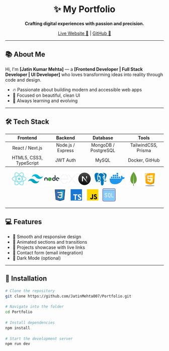 <div align="center">
  
# ✨ My Portfolio

**Crafting digital experiences with passion and precision.**

[Live Website 🚀](https://your-portfolio-link.com) | [GitHub 🔗](https://github.com/your-username/your-portfolio)

</div>

---

## 📚 About Me
Hi, I'm **[Jatin Kumar Mehta]** — a **[Frontend Developer | Full Stack Developer | UI Developer]** who loves transforming ideas into reality through code and design.

- 🔥 Passionate about building modern and accessible web apps
- 🎨 Focused on beautiful, clean UI
- 🌱 Always learning and evolving

---

## 🛠 Tech Stack

<div align="center">

| Frontend | Backend | Database | Tools |
|:--------:|:-------:|:---------:|:-----:|
| React / Next.js | Node.js / Express | MongoDB / PostgreSQL | TailwindCSS, Prisma |
| HTML5, CSS3, TypeScript | JWT Auth | MySQL | Docker, GitHub |


![Dashboard Screenshot](./src/images/stack1.png) 
![Dashboard Screenshot](./src/images/stack2.png)
![Dashboard Screenshot](./src/images/stack3.png)
![Dashboard Screenshot](./src/images/stack4.png)
![Dashboard Screenshot](./src/images/stack5.png)
![Dashboard Screenshot](./src/images/stack6.png)
![Dashboard Screenshot](./src/images/stack7.png)
![Dashboard Screenshot](./src/images/stack8.png)
![Dashboard Screenshot](./src/images/stack9.png)
![Dashboard Screenshot](./src/images/stack10.png)
![Dashboard Screenshot](./src/images/stack11.png)
![Dashboard Screenshot](./src/images/stack12.png)
![Dashboard Screenshot](./src/images/stack13.png)

</div>

---

## 💻 Features
- 🔹 Smooth and responsive design
- 🔹 Animated sections and transitions
- 🔹 Projects showcase with live links
- 🔹 Contact form (email integration)
- 🔹 Dark Mode (optional)

---

## 🧩 Installation

```bash
# Clone the repository
git clone https://github.com/JatinMehta007/Portfolio.git

# Navigate into the folder
cd Portfolio

# Install dependencies
npm install

# Start the development server
npm run dev